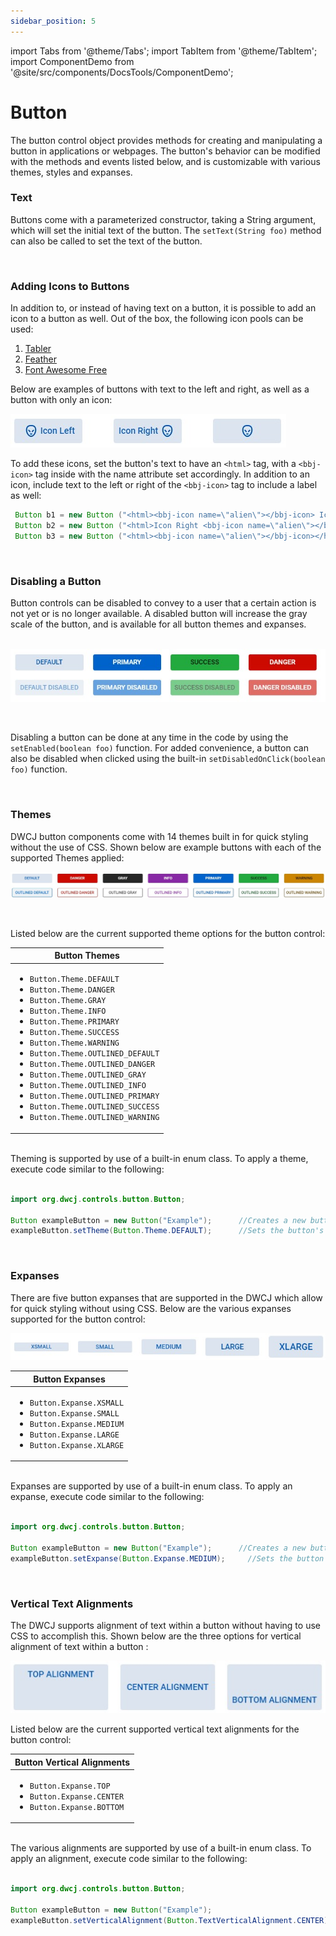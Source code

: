 ```yaml
---
sidebar_position: 5
---
```


import Tabs from '@theme/Tabs';
import TabItem from '@theme/TabItem';
import ComponentDemo from '@site/src/components/DocsTools/ComponentDemo';


# Button

The button control object provides methods for creating and manipulating a button in applications
or webpages. The button's behavior can be modified with the methods and events listed below, and is customizable with various themes, styles and expanses.

### Text

Buttons come with a parameterized constructor, taking a String argument, which will set the initial text of the button. The ```setText(String foo)``` method can also be called to set the text of the button.  

<br />

### Adding Icons to Buttons

In addition to, or instead of having text on a button, it is possible to add an icon to a button as well. Out of the box, the following icon pools can be used:

<ol>
    <li><a href='https://tabler-icons.io/'> Tabler </a></li>
    <li><a href='https://feathericons.com/'> Feather </a></li>
    <li><a href='https://fontawesome.com/'> Font Awesome Free </a></li>
</ol>

Below are examples of buttons with text to the left and right, as well as a button with only an icon:

<!-- <iframe
loading="lazy" 
src='https://hot.bbx.kitchen/webapp/controlsamples?class=control_demos.buttondemos.ButtonIcon'
style={{"width": "450px","height" : "70px"}}></iframe>  -->

<!-- <iframe
loading="lazy" 
src='/demos/button-demos/icon-demo.html'
style={{"width": "450px","height" : "70px"}}></iframe>  -->


<ComponentDemo 
path='/demos/button-demos/icon-demo.html' 
showCSS='true' 
javaCode=' Button b1 = new Button ("<html><bbj-icon name=\"alien\"></bbj-icon> Icon Left</html>");
 Button b2 = new Button ("<html>Icon Right <bbj-icon name=\"alien\"></bbj-icon></html>");
 Button b3 = new Button ("<html><bbj-icon name=\"alien\"></bbj-icon></html>");'
/>

![Adding icons to buttons](./_images/button/button_icons.jpg)
<br />

To add these icons, set the button's text to have an `<html>` tag, with a `<bbj-icon>` tag inside with the name attribute set accordingly. In addition to an icon, include text to the left or right of the `<bbj-icon>` tag to include a label as well:

```java
 Button b1 = new Button ("<html><bbj-icon name=\"alien\"></bbj-icon> Icon Left</html>");
 Button b2 = new Button ("<html>Icon Right <bbj-icon name=\"alien\"></bbj-icon></html>");
 Button b3 = new Button ("<html><bbj-icon name=\"alien\"></bbj-icon></html>");
```



<br />

### Disabling a Button

Button controls can be disabled to convey to a user that a certain action is not yet or is no longer available. A disabled button will increase the gray scale of the button, and is available for 
all button themes and expanses. <br/><br/>

<!-- <iframe 
loading="lazy"
src='https://hot.bbx.kitchen/webapp/controlsamples?class=control_demos.buttondemos.ButtonDisable' 
style={{"width": "100%"}}></iframe> -->

![Disabling a button](./_images/button/button_disable.jpg)

<br />

Disabling a button can be done at any time in the code by using the ```setEnabled(boolean foo)``` function. For added convenience, a button can also be disabled when clicked using the built-in ```setDisabledOnClick(boolean foo)``` function.

<br />

### Themes

DWCJ button components come with 14 themes built in for quick styling without the use of CSS.
Shown below are example buttons with each of the supported Themes applied: <br/>

<!-- <iframe 
loading="lazy"
src='https://hot.bbx.kitchen/webapp/controlsamples?class=control_demos.buttondemos.ButtonDemo' 
style={{"width": "100%"}}></iframe> -->

![Button themes](./_images/button/button_themes.jpg)

<br/>

Listed below are the current supported theme options for the button control:<br/>

|Button Themes|
|-|
|<ul><li>```Button.Theme.DEFAULT```</li><li>```Button.Theme.DANGER```</li><li>```Button.Theme.GRAY```</li><li>```Button.Theme.INFO```</li><li>```Button.Theme.PRIMARY```</li><li>```Button.Theme.SUCCESS```</li><li>```Button.Theme.WARNING```</li><li>```Button.Theme.OUTLINED_DEFAULT```</li><li>```Button.Theme.OUTLINED_DANGER```</li><li>```Button.Theme.OUTLINED_GRAY```</li><li>```Button.Theme.OUTLINED_INFO```</li><li>```Button.Theme.OUTLINED_PRIMARY```</li><li>```Button.Theme.OUTLINED_SUCCESS```</li><li>```Button.Theme.OUTLINED_WARNING```</li></ul>|

<br/>Theming is supported by use of a built-in enum class. To apply a theme, execute code similar to the following: <br/><br />

```java
import org.dwcj.controls.button.Button;

Button exampleButton = new Button("Example");      //Creates a new button with the text "example"
exampleButton.setTheme(Button.Theme.DEFAULT);      //Sets the button's theme to be the default theme.
```

<br />

### Expanses
There are five button expanses that are supported in the DWCJ which allow for quick styling without using CSS.
Below are the various expanses supported for the button control: <br/>

<!-- <iframe 
loading="lazy"
src='https://hot.bbx.kitchen/webapp/controlsamples?class=control_demos.buttondemos.ButtonExpanses' 
style={{"width": "100%", "height" : "100px"}}></iframe><br/>
Listed below are the current supported expanse options for the button control:<br/><br/> -->

![Button expanses](./_images/button/button_expanses.jpg)

|Button Expanses|
|-|
|<ul><li>```Button.Expanse.XSMALL```</li><li>```Button.Expanse.SMALL```</li><li>```Button.Expanse.MEDIUM```</li><li>```Button.Expanse.LARGE```</li><li>```Button.Expanse.XLARGE```</li></ul>|

<br/>Expanses are supported by use of a built-in enum class. To apply an expanse, execute code similar to the following: <br/><br />

```java
import org.dwcj.controls.button.Button;

Button exampleButton = new Button("Example");      //Creates a new button with the text "example"
exampleButton.setExpanse(Button.Expanse.MEDIUM);     //Sets the button's expanse to the medium size.
```


<br />

### Vertical Text Alignments

The DWCJ supports alignment of text within a button without having to use CSS to accomplish this.
Shown below are the three options for vertical alignment of text within a button : <br/>

<!-- <iframe 
loading="lazy"
src='https://hot.bbx.kitchen/webapp/controlsamples?class=control_demos.buttondemos.ButtonAlignment' 
style={{"width": "100%", "height" : "120px"}}></iframe> -->

![Button vertical alignments](./_images/button/button_alignment.jpg)

Listed below are the current supported vertical text alignments for the button control:

|Button Vertical Alignments|
|-|
|<ul><li>```Button.Expanse.TOP```</li><li>```Button.Expanse.CENTER```</li><li>```Button.Expanse.BOTTOM```</li></ul>|


<br/>The various alignments are supported by use of a built-in enum class. To apply an alignment, execute code similar to the following: <br/><br/>

```java
import org.dwcj.controls.button.Button;                       

Button exampleButton = new Button("Example");                             //Creates a new button with the text "example"
exampleButton.setVerticalAlignment(Button.TextVerticalAlignment.CENTER);  //Sets the button's theme to be the default theme.
```

<!--  




### Sample Program


This code snippet is a small demonstration program that will create two buttons, each of which has an event attached. The first button will display a modal window with the first and last name that have
been entered into the text boxes, and the second button will clear any text within these boxes.

<iframe
loading="lazy" 
src='https://hot.bbx.kitchen/webapp/controlsamples?class=control_demos.buttondemos.ButtonHelloWorld' 
style={{"width": "450px","height" : "350px"}}></iframe>



<details>
    <summary>Show Code</summary> 


<Tabs>
<TabItem value='Java' label='Java' default>

```java
    import org.dwcj.App;
    import org.dwcj.controls.panels.AppPanel;
    import org.dwcj.controls.label.Label;
    import org.dwcj.controls.textbox.TextBox;
    import org.dwcj.controls.button.Button;
    import org.dwcj.controls.button.events.ButtonClickEvent;

    import org.dwcj.exceptions.DwcAppInitializeException;


    public class HelloWorldJava extends App {
        
        private TextBox edFirstname;
        private TextBox edLastname;

        @Override
        public void run() throws DwcAppInitializeException {


            AppPanel panel = new AppPanel();

            //Initial styling for the application site panel
            panel.setStyle("display", "inline-grid");
            panel.setStyle("grid-template-columns", "1fr 2fr");
            panel.setStyle("gap", "20px");
            panel.setStyle("left", "20px");
            panel.setStyle("top", "20px");
            panel.setStyle("border", "1px dotted");
            panel.setStyle("padding", "10px");
            // Adding some labels and TextBox controls to use in the demonstration
            panel.add(new Label("Firstname:"));
            edFirstname = new TextBox();
            panel.add(edFirstname);
            panel.add(new Label("Lastname:"));
            edLastname = new TextBox("");
            panel.add(edLastname);
    
            //Creating the button and using the parameterized constructor for initial text
            Button helloBtn = new Button("Display Name");

            //adding the button to our application panel
            panel.add(helloBtn);

            //Setting the theme, expanse and text alignment using the Button's enum values
            helloBtn.setTheme(Button.Theme.PRIMARY);
            helloBtn.setExpanse(Button.Expanse.LARGE);
            helloBtn.setVerticalAlignment(Button.TextVerticalAlignment.CENTER);

            //Setting a click event for the first button
            helloBtn.onClick(this::onHelloButtonPush);
        
            //Repeating the above functionality for the second button
            Button deleteBtn = new Button("Clear Text");
            panel.add(deleteBtn);
            deleteBtn.setTheme(Button.Theme.DANGER);
            deleteBtn.setExpanse(Button.Expanse.LARGE);
            deleteBtn.setVerticalAlignment(Button.TextVerticalAlignment.CENTER);
            deleteBtn.onClick(this::onDeleteButtonPush);
            //Styling for both buttons
            helloBtn.setStyle("grid-column", "1 / span 2");
            helloBtn.setStyle("width", "100%");
            deleteBtn.setStyle("grid-column", "1 / span 2");
            deleteBtn.setStyle("width", "100%");
            
        }
            
        //Implementing behavior for the first button
        private void onHelloButtonPush(ButtonClickEvent ev) {
            String text = edFirstname.getText() + " " + edLastname.getText();
            App.msgbox(text, 0, "Hello World");
        } 
        
        //Implementing behavior for the second button
        private void onDeleteButtonPush(ButtonClickEvent ev) {
            edFirstname.setText("");
            edLastname.setText("");
        } 
    }
```
</TabItem>
    
<TabItem value='CSS' label='CSS'>
</TabItem>
</Tabs>

</details>



-->